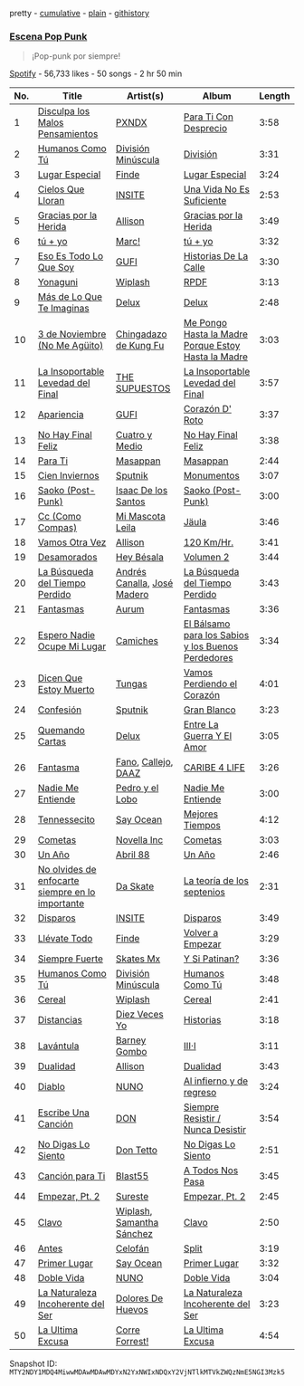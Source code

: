 pretty - [cumulative](/playlists/cumulative/37i9dQZF1DXaDPSVSkBhhM.md) - [plain](/playlists/plain/37i9dQZF1DXaDPSVSkBhhM) - [githistory](https://github.githistory.xyz/mackorone/spotify-playlist-archive/blob/main/playlists/plain/37i9dQZF1DXaDPSVSkBhhM)

### [Escena Pop Punk](https://open.spotify.com/playlist/37i9dQZF1DXaDPSVSkBhhM)

> ¡Pop\-punk por siempre!

[Spotify](https://open.spotify.com/user/spotify) - 56,733 likes - 50 songs - 2 hr 50 min

| No. | Title | Artist(s) | Album | Length |
|---|---|---|---|---|
| 1 | [Disculpa los Malos Pensamientos](https://open.spotify.com/track/76VYYaRC2np6iUbD2Ze2lD) | [PXNDX](https://open.spotify.com/artist/5NNlkZBrBpOJ7C11JwVxIj) | [Para Ti Con Desprecio](https://open.spotify.com/album/2CcCMbh4RxNk3Pu5LfUQ5K) | 3:58 |
| 2 | [Humanos Como Tú](https://open.spotify.com/track/3PfJcQLyrDOrVcyrDf3mzg) | [División Minúscula](https://open.spotify.com/artist/2Ky9mFKNApb9KpEcORXE3p) | [División](https://open.spotify.com/album/1LmzZpRdF3pP8o8P7ZUY9u) | 3:31 |
| 3 | [Lugar Especial](https://open.spotify.com/track/2fsGUc8CFRD0RT6OlkES1s) | [Finde](https://open.spotify.com/artist/1F9nkzoHCrTN7e1tuJUXDC) | [Lugar Especial](https://open.spotify.com/album/0gwPRpZuHJJh1lzCPnUDNT) | 3:24 |
| 4 | [Cielos Que Lloran](https://open.spotify.com/track/1YMUqYf5tNsXJEzaBlswnz) | [INSITE](https://open.spotify.com/artist/2Dh7EC5nA37i7JH3UNB8YX) | [Una Vida No Es Suficiente](https://open.spotify.com/album/0C7eBRwY63jNnFyqqwrwlj) | 2:53 |
| 5 | [Gracias por la Herida](https://open.spotify.com/track/52JXNqsIEDNzEy2Iu0G5fV) | [Allison](https://open.spotify.com/artist/4AP5EFbVVcBv8cfyqO0oqr) | [Gracias por la Herida](https://open.spotify.com/album/5Dgg26VbrIcbkVaZUyTgRQ) | 3:49 |
| 6 | [tú + yo](https://open.spotify.com/track/4lPCAX8wRQKNzHTiXnZUjb) | [Marc!](https://open.spotify.com/artist/2sOEwHFWDipyXd0EgSHIMF) | [tú + yo](https://open.spotify.com/album/4lNSJb1LqQ85MPDX0NV4Us) | 3:32 |
| 7 | [Eso Es Todo Lo Que Soy](https://open.spotify.com/track/3A0t8Bg8kFoVuCZFiKhY9k) | [GUFI](https://open.spotify.com/artist/2x6OBrjZlSnyftY3Da2mmN) | [Historias De La Calle](https://open.spotify.com/album/0It6LpqmGgPSMdXMSXKS1w) | 3:30 |
| 8 | [Yonaguni](https://open.spotify.com/track/333TyrvOWbHpq0AIipyIHy) | [Wiplash](https://open.spotify.com/artist/1KDNCVuc8zP3h8O1T5MJm9) | [RPDF](https://open.spotify.com/album/3bwL8cvP3ALLfMEOOnLgc1) | 3:13 |
| 9 | [Más de Lo Que Te Imaginas](https://open.spotify.com/track/4tgzXBZfiR5VKjbqThmtG6) | [Delux](https://open.spotify.com/artist/4VIdUXSfXMQpNulb1L0FUz) | [Delux](https://open.spotify.com/album/3hWSo1wNmgWsYTiFakLuvl) | 2:48 |
| 10 | [3 de Noviembre \(No Me Agüito\)](https://open.spotify.com/track/5jz98zp21M1LkTGtsSzfsV) | [Chingadazo de Kung Fu](https://open.spotify.com/artist/6xT6c42KpjrOlEhZK12rBL) | [Me Pongo Hasta la Madre Porque Estoy Hasta la Madre](https://open.spotify.com/album/5aiTG05rC4AcL0ZaV2pAYu) | 3:03 |
| 11 | [La Insoportable Levedad del Final](https://open.spotify.com/track/1LMFuo0XbZS3xQHIKtwTle) | [THE SUPUESTOS](https://open.spotify.com/artist/6nrVwZIURyY5RIPp3eXPra) | [La Insoportable Levedad del Final](https://open.spotify.com/album/6qNHPl2FTO7hgeNOO39E4s) | 3:57 |
| 12 | [Apariencia](https://open.spotify.com/track/2v4oBaRnTe2YuaQovidduL) | [GUFI](https://open.spotify.com/artist/2x6OBrjZlSnyftY3Da2mmN) | [Corazón D' Roto](https://open.spotify.com/album/12FNuCmrZPqCFiu5mL09EC) | 3:37 |
| 13 | [No Hay Final Feliz](https://open.spotify.com/track/4DA6ycFahIk2BekxtAnS8r) | [Cuatro y Medio](https://open.spotify.com/artist/6wJwB1zPYk6mASfPxua8qC) | [No Hay Final Feliz](https://open.spotify.com/album/5C2ctVj0v0BVGc3D7ELsea) | 3:38 |
| 14 | [Para Ti](https://open.spotify.com/track/0IZc78H7Ep677OS5Lns3oh) | [Masappan](https://open.spotify.com/artist/2GMWjBQeVApcZ9to2NP1QC) | [Masappan](https://open.spotify.com/album/2VuK8VnMfILaKRNqDoMR0e) | 2:44 |
| 15 | [Cien Inviernos](https://open.spotify.com/track/0cOHNQigalz5bWC7hdateS) | [Sputnik](https://open.spotify.com/artist/4x3qtUyePwLlDmDBlxetPG) | [Monumentos](https://open.spotify.com/album/0okUAbYIWPQ9QDlHkKhYeK) | 3:07 |
| 16 | [Saoko \(Post\-Punk\)](https://open.spotify.com/track/1QcoAZN9XMAZQT2aeQqII0) | [Isaac De los Santos](https://open.spotify.com/artist/24jCcaU83zKxUs7BJylznZ) | [Saoko \(Post\-Punk\)](https://open.spotify.com/album/4Fmaxtk2DZgoQRZG3c8jn5) | 3:00 |
| 17 | [Cc \(Como Compas\)](https://open.spotify.com/track/5Bnn9MKvL9JGeBdbnSdB5O) | [Mi Mascota Leila](https://open.spotify.com/artist/3fMUI1SlJ06jX1V0qGNmge) | [Jäula](https://open.spotify.com/album/1yLnsXPIitOv2ExApCDEGE) | 3:46 |
| 18 | [Vamos Otra Vez](https://open.spotify.com/track/2hMFkTRHfUn9QShgYLsTWb) | [Allison](https://open.spotify.com/artist/4AP5EFbVVcBv8cfyqO0oqr) | [120 Km/Hr.](https://open.spotify.com/album/1SgPUGiM2u18nbgcutSHxM) | 3:41 |
| 19 | [Desamorados](https://open.spotify.com/track/1mwjcKR2uZUeaTWSUAudcx) | [Hey Bésala](https://open.spotify.com/artist/1hBlGo1cYzBSUhTxQKM4wh) | [Volumen 2](https://open.spotify.com/album/2DQrNkNlUypIheMmF92GDN) | 3:44 |
| 20 | [La Búsqueda del Tiempo Perdido](https://open.spotify.com/track/7FNXiAE7xZEKiuD8yirrrG) | [Andrés Canalla](https://open.spotify.com/artist/1X0yOvDnVkVi33vLB5tBwB), [José Madero](https://open.spotify.com/artist/62nVRNDLaS8m1p31F6omGw) | [La Búsqueda del Tiempo Perdido](https://open.spotify.com/album/0kGlrYmoTRFahap6MLJ8ob) | 3:43 |
| 21 | [Fantasmas](https://open.spotify.com/track/4p1fdScUiB1t9idEW5r3sW) | [Aurum](https://open.spotify.com/artist/4c0Bp0wMrzxY4LbvrBQnHB) | [Fantasmas](https://open.spotify.com/album/6DXXRDiKXGvJ69FRjVykHZ) | 3:36 |
| 22 | [Espero Nadie Ocupe Mi Lugar](https://open.spotify.com/track/3dc5ORKPHJyI9DVEUNZtl9) | [Camiches](https://open.spotify.com/artist/3DZM1ODnTL003kSGHSd7dA) | [El Bálsamo para los Sabios y los Buenos Perdedores](https://open.spotify.com/album/4L41cXrG4RL5W63unJLi6A) | 3:34 |
| 23 | [Dicen Que Estoy Muerto](https://open.spotify.com/track/69HhWybZbE4RgR6Cfhilfh) | [Tungas](https://open.spotify.com/artist/6Mloe6pXBtaTQxMBQauVmM) | [Vamos Perdiendo el Corazón](https://open.spotify.com/album/23pMm6NC32mogG6H6KkfTn) | 4:01 |
| 24 | [Confesión](https://open.spotify.com/track/5EaIqvYLnqFM4EQJdzR2WL) | [Sputnik](https://open.spotify.com/artist/4x3qtUyePwLlDmDBlxetPG) | [Gran Blanco](https://open.spotify.com/album/4gTPdbEREPu8h4mrfZUpBf) | 3:23 |
| 25 | [Quemando Cartas](https://open.spotify.com/track/2cv6qKNrkTFNVHuzzOH5wg) | [Delux](https://open.spotify.com/artist/4VIdUXSfXMQpNulb1L0FUz) | [Entre La Guerra Y El Amor](https://open.spotify.com/album/23iVqZRtuSKBHAfqtT8lCV) | 3:05 |
| 26 | [Fantasma](https://open.spotify.com/track/5lHTn6FuRalBBQZMUJt1xH) | [Fano](https://open.spotify.com/artist/3aRfIDlreP9D5POnhqIJI1), [Callejo](https://open.spotify.com/artist/3uYSSIZzcfieOd4qFmB551), [DAAZ](https://open.spotify.com/artist/3EmNguRllf32GJRqIKnD0C) | [CARIBE 4 LIFE](https://open.spotify.com/album/30kNCcBRLO4ju5EOx41OJK) | 3:26 |
| 27 | [Nadie Me Entiende](https://open.spotify.com/track/33RTbvUoM6smHeTI2v6PrI) | [Pedro y el Lobo](https://open.spotify.com/artist/46p5O2p6Qi9L0RPB55gzak) | [Nadie Me Entiende](https://open.spotify.com/album/0WF1FMpsCqNmW2zJyzmLDY) | 3:00 |
| 28 | [Tennessecito](https://open.spotify.com/track/2BPwqGaBZd9gYb8KKGzvNR) | [Say Ocean](https://open.spotify.com/artist/2zRUJl2CGyWrg4wrh8KYe9) | [Mejores Tiempos](https://open.spotify.com/album/1mVd6hoLX3MnyRlUPijZRE) | 4:12 |
| 29 | [Cometas](https://open.spotify.com/track/6mm1LKObTbVz0shiDdricL) | [Novella Inc](https://open.spotify.com/artist/3CtVX0akQ8axuqRjzGajdm) | [Cometas](https://open.spotify.com/album/63yw4FkIB1x854LgBU60Li) | 3:03 |
| 30 | [Un Año](https://open.spotify.com/track/3cxNffyduQfuB5W9w9bbv9) | [Abril 88](https://open.spotify.com/artist/0vAYt4d53Aqk5zqJ764Y9l) | [Un Año](https://open.spotify.com/album/57zOfuG9zThe5GfGKx97IT) | 2:46 |
| 31 | [No olvides de enfocarte siempre en lo importante](https://open.spotify.com/track/1fUj7cHob9Imrk2NfKeesK) | [Da Skate](https://open.spotify.com/artist/3j5RvqYJKTwcBFebeRNrxW) | [La teoría de los septenios](https://open.spotify.com/album/0reFkfAIDklJl8B2CCqxwo) | 2:31 |
| 32 | [Disparos](https://open.spotify.com/track/5EdTbndNiVuaiw8Qkl0bWA) | [INSITE](https://open.spotify.com/artist/2Dh7EC5nA37i7JH3UNB8YX) | [Disparos](https://open.spotify.com/album/6p3dbZ4NrwqbN809vTNG68) | 3:49 |
| 33 | [Llévate Todo](https://open.spotify.com/track/0CXeshXcp9ymzRNlrhSPp5) | [Finde](https://open.spotify.com/artist/1F9nkzoHCrTN7e1tuJUXDC) | [Volver a Empezar](https://open.spotify.com/album/2fLcckLUgyvXFt7AVJeBel) | 3:29 |
| 34 | [Siempre Fuerte](https://open.spotify.com/track/6x8GV4GRH2hZ8eeRmpMrC4) | [Skates Mx](https://open.spotify.com/artist/2P3698bE1ZmRUy8KljStTv) | [Y Si Patinan?](https://open.spotify.com/album/3AVCV6rOUqSxWt9YRf3IjD) | 3:36 |
| 35 | [Humanos Como Tú](https://open.spotify.com/track/3fvNWLnmratSXuqcVXIHyU) | [División Minúscula](https://open.spotify.com/artist/2Ky9mFKNApb9KpEcORXE3p) | [Humanos Como Tú](https://open.spotify.com/album/0HqeYIoIRBpQ9zt31b5VQY) | 3:48 |
| 36 | [Cereal](https://open.spotify.com/track/1jEyfhLrKrtbpm0DGbnS7H) | [Wiplash](https://open.spotify.com/artist/1KDNCVuc8zP3h8O1T5MJm9) | [Cereal](https://open.spotify.com/album/4RFAbUoR8Wjr4800cYcZEL) | 2:41 |
| 37 | [Distancias](https://open.spotify.com/track/7ERijR9hA3srvop0osPQCA) | [Diez Veces Yo](https://open.spotify.com/artist/1WWCrSgufkJeqcEtYcSW4l) | [Historias](https://open.spotify.com/album/5NQsCrl81fPCQ1osysTxJg) | 3:18 |
| 38 | [Lavántula](https://open.spotify.com/track/3rq5FTMGVA3ha3k6dCX2oh) | [Barney Gombo](https://open.spotify.com/artist/2I5AFH9BrfRnnNTg8VAeBc) | [III·I](https://open.spotify.com/album/4kyOrsBqe1yio6Gq8XYz3r) | 3:11 |
| 39 | [Dualidad](https://open.spotify.com/track/7uYMRAb62VrGKpOWbaY86m) | [Allison](https://open.spotify.com/artist/4AP5EFbVVcBv8cfyqO0oqr) | [Dualidad](https://open.spotify.com/album/6Nt5M8zfrtUKTjgKrHXASg) | 3:43 |
| 40 | [Diablo](https://open.spotify.com/track/62mgkKxsHBxt1Hmd04GMai) | [NUNO](https://open.spotify.com/artist/3cvT82FVElcs4E8MBwKgV8) | [Al infierno y de regreso](https://open.spotify.com/album/7rW8Qb4gpmNMZkS4h6nCKa) | 3:24 |
| 41 | [Escribe Una Canción](https://open.spotify.com/track/4Yrn59SQBNUiWywYLERLw2) | [DON](https://open.spotify.com/artist/4xRGF3S9AgY23sWuzKlUDR) | [Siempre Resistir / Nunca Desistir](https://open.spotify.com/album/05oaSmUNyPQMVeNgvfn8uS) | 3:54 |
| 42 | [No Digas Lo Siento](https://open.spotify.com/track/3e2W5jHkrLTzTOaL8Eqx52) | [Don Tetto](https://open.spotify.com/artist/73yxxTCHbUjnQUifLtfbDL) | [No Digas Lo Siento](https://open.spotify.com/album/1c6ugiEfTV9lVRWIx93wW7) | 2:51 |
| 43 | [Canción para Ti](https://open.spotify.com/track/45Vmknqo3EMaLb6ijxUA3q) | [Blast55](https://open.spotify.com/artist/6ZtsVCTccysmOQrMasGMG8) | [A Todos Nos Pasa](https://open.spotify.com/album/6wJEaTch4XaGZnsXSAv0ve) | 3:45 |
| 44 | [Empezar, Pt\. 2](https://open.spotify.com/track/7MLwzBBleVNsTN4X2enXO2) | [Sureste](https://open.spotify.com/artist/1F4oynmQhLxXhdS4J2z9MH) | [Empezar, Pt\. 2](https://open.spotify.com/album/07VAGAMUcivFxHWTgYVlQS) | 2:45 |
| 45 | [Clavo](https://open.spotify.com/track/3fvmFvl8r3zfEMQq2GVJbv) | [Wiplash](https://open.spotify.com/artist/1KDNCVuc8zP3h8O1T5MJm9), [Samantha Sánchez](https://open.spotify.com/artist/1GhW0GVy12AcLQc5kA14PJ) | [Clavo](https://open.spotify.com/album/79vicj0AVbnJn1SUSmLj11) | 2:50 |
| 46 | [Antes](https://open.spotify.com/track/1rZPLX3l9i3nOzPuyw5uTa) | [Celofán](https://open.spotify.com/artist/6lxn2RanNHWxoWRHLTLunm) | [Split](https://open.spotify.com/album/2w1Xt3HBQq6qIDZEZWk4CE) | 3:19 |
| 47 | [Primer Lugar](https://open.spotify.com/track/0meCAzWjALDb070H6L9DsS) | [Say Ocean](https://open.spotify.com/artist/2zRUJl2CGyWrg4wrh8KYe9) | [Primer Lugar](https://open.spotify.com/album/5SqvbU9C4x09HtKMmTRB3D) | 3:32 |
| 48 | [Doble Vida](https://open.spotify.com/track/0hL4uLIKFzKwRIpOsjP9DF) | [NUNO](https://open.spotify.com/artist/3cvT82FVElcs4E8MBwKgV8) | [Doble Vida](https://open.spotify.com/album/3WwiGAt7wzs8wKVtM06cNU) | 3:04 |
| 49 | [La Naturaleza Incoherente del Ser](https://open.spotify.com/track/5aCOgoyVrIYxB7rScX1vJG) | [Dolores De Huevos](https://open.spotify.com/artist/7wqgl1I3I8WWYs5QfeojTV) | [La Naturaleza Incoherente del Ser](https://open.spotify.com/album/64s94my8S2fm0e7IkWSHzW) | 3:23 |
| 50 | [La Ultima Excusa](https://open.spotify.com/track/00ru0jOJXVP8Qf5fdBTaqX) | [Corre Forrest!](https://open.spotify.com/artist/6MKMzsT9XaBOJVn20RJfe5) | [La Ultima Excusa](https://open.spotify.com/album/4JeUbPW3mouXCWWgV5KFt8) | 4:54 |

Snapshot ID: `MTY2NDY1MDQ4MiwwMDAwMDAwMDYxN2YxNWIxNDQxY2VjNTlkMTVkZWQzNmE5NGI3Mzk5`
